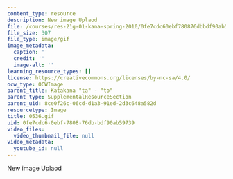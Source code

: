 ```yaml
---
content_type: resource
description: New image Uplaod
file: /courses/res-21g-01-kana-spring-2010/0fe7cdc60ebf780876dbbdf90ab59739_0536.gif
file_size: 307
file_type: image/gif
image_metadata:
  caption: ''
  credit: ''
  image-alt: ''
learning_resource_types: []
license: https://creativecommons.org/licenses/by-nc-sa/4.0/
ocw_type: OCWImage
parent_title: Katakana "ta" - "to"
parent_type: SupplementalResourceSection
parent_uid: 8ce0f26c-06cd-d1a3-91ed-2d3c648a582d
resourcetype: Image
title: 0536.gif
uid: 0fe7cdc6-0ebf-7808-76db-bdf90ab59739
video_files:
  video_thumbnail_file: null
video_metadata:
  youtube_id: null
---
```

New image Uplaod